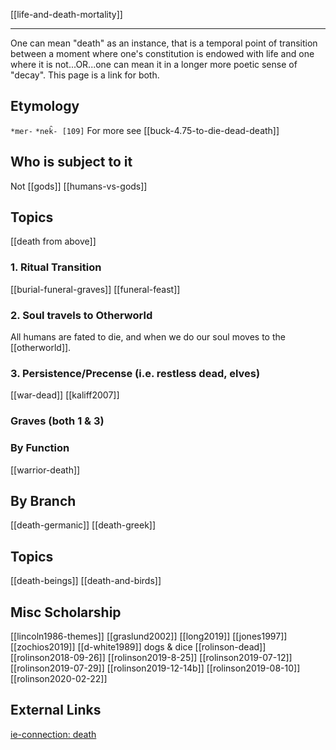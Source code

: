 [[life-and-death-mortality]]

---

One can mean "death" as an instance, that is a temporal point of transition between a moment where one's constitution is endowed with life and one where it is not...OR...one can mean it in a longer more poetic sense of "decay". This page is a link for both.

## Etymology
`*mer-`
`*nek̑- [109]`
For more see [[buck-4.75-to-die-dead-death]]


## Who is subject to it
Not [[gods]]
[[humans-vs-gods]]

## Topics
[[death from above]]

### 1. Ritual Transition
[[burial-funeral-graves]]
[[funeral-feast]]
### 2. Soul travels to Otherworld
All humans are fated to die, and when we do our soul moves to the [[otherworld]].
### 3. Persistence/Precense (i.e. restless dead, elves)
[[war-dead]]
[[kaliff2007]]
### Graves (both 1 & 3)
### By Function
[[warrior-death]]




## By Branch
[[death-germanic]]
[[death-greek]]

## Topics
[[death-beings]]
[[death-and-birds]]

## Misc Scholarship

[[lincoln1986-themes]]
[[graslund2002]]
[[long2019]]
[[jones1997]]
[[zochios2019]]
[[d-white1989]] dogs & dice
[[rolinson-dead]]
[[rolinson2018-09-26]]
[[rolinson2019-8-25]]
[[rolinson2019-07-12]]
[[rolinson2019-07-29]]
[[rolinson2019-12-14b]]
[[rolinson2019-08-10]]
[[rolinson2020-02-22]]

## External Links
[ie-connection: death](https://www.indo-european-connection.com/words/death)
